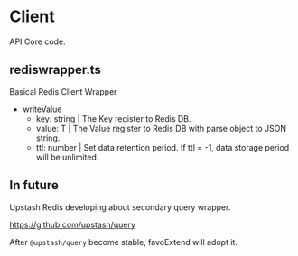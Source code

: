 # Client

API Core code.

## rediswrapper.ts

Basical Redis Client Wrapper
- writeValue
    - key: string | The Key register to Redis DB.
    - value: T | The Value register to Redis DB with parse object to JSON string.
    - ttl: number | Set data retention period. If ttl = -1, data storage period will be unlimited.

## In future

Upstash Redis developing about secondary query wrapper.

https://github.com/upstash/query

After `@upstash/query` become stable, favoExtend will adopt it.
